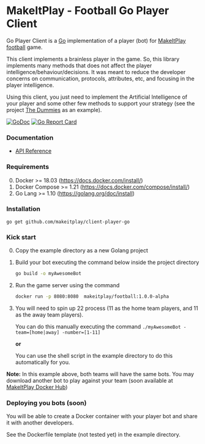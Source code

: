 # MakeItPlay - Football Go Player Client

Go Player Client is a [Go](http://golang.org/) implementation of a player (bot) for [MakeItPlay football](http://www.makeitplay.ai/football) game.

This client implements a brainless player in the game. So, this library implements many methods that does not affect the player
intelligence/behaviour/decisions. It was meant to reduce the developer concerns on communication, protocols, attributes, etc,
and focusing in the player intelligence.

Using this client, you just need to implement the Artificial Intelligence of your player and some other few methods to support
your strategy (see the project [The Dummies](https://github.com/makeitplay/the-dummies-go) as an example). 
 
[![GoDoc](https://godoc.org/github.com/makeitplay/client-player-go?status.svg)](https://godoc.org/github.com/makeitplay/client-player-go)
[![Go Report Card](https://goreportcard.com/badge/github.com/makeitplay/client-player-go)](https://goreportcard.com/report/github.com/makeitplay/client-player-go)

### Documentation

* [API Reference](http://godoc.org/github.com/makeitplay/client-player-go)

### Requirements

0. Docker >= 18.03 (https://docs.docker.com/install/)
0. Docker Compose >= 1.21 (https://docs.docker.com/compose/install/)
0. Go Lang >= 1.10 (https://golang.org/doc/install)

### Installation

    go get github.com/makeitplay/client-player-go

### Kick start

0. Copy the example directory as a new Golang project

0. Build your bot executing the command below inside the project directory
    ```bash 
    go build -o myAwesomeBot
    ```
0. Run the game server using the command 
    ```bash
    docker run -p 8080:8080  makeitplay/football:1.0.0-alpha
    ```
0. You will need to spin up 22 process (11 as the home team players, and 11 as the away team players). 

    You can do this manually executing the command `./myAwesomeBot -team=[home|away] -number=[1-11]`
      
    **or**
    
    You can use the shell script in the example directory to do this automatically for you.

**Note:** In this example above, both teams will have the same bots. You may download another bot
to play against your team (soon available at [MakeItPlay Docker Hub](https://hub.docker.com/r/makeitplay/))  

### Deploying you bots (soon)

You will be able to create a Docker container with your player bot and share it with another developers.

See the Dockerfile template (not tested yet) in the example directory.

